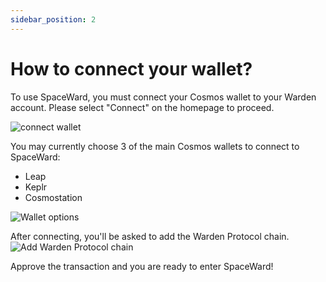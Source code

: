 ```yaml
---
sidebar_position: 2
---
```


# How to connect your wallet?

To use SpaceWard, you must connect your Cosmos wallet to your Warden account. Please select "Connect" on the homepage to proceed.

![connect wallet](https://i.ibb.co/mSDXVCP/connect-wallet1.png)

You may currently choose 3 of the main Cosmos wallets to connect to SpaceWard:

- Leap
- Keplr
- Cosmostation

![Wallet options](https://i.ibb.co/FzcVPZJ/connect-wallet2.png)

After connecting, you'll be asked to add the Warden Protocol chain.
![Add Warden Protocol chain](https://i.ibb.co/CW6HKvq/add-chain.png)

Approve the transaction and you are ready to enter SpaceWard!